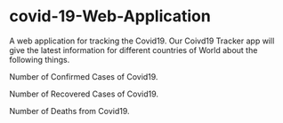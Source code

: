 # covid-19-Web-Application
A web application for tracking the Covid19. Our Coivd19 Tracker app will give the latest information for different countries of World about the following things.

Number of Confirmed Cases of Covid19.

Number of Recovered Cases of Covid19.

Number of Deaths from Covid19.
